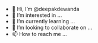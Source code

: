- 👋 Hi, I’m @deepakdewanda
- 👀 I’m interested in ...
- 🌱 I’m currently learning ...
- 💞️ I’m looking to collaborate on ...
- 📫 How to reach me ...

<!---
deepakdewanda/deepakdewanda is a ✨ special ✨ repository because its `README.md` (this file) appears on your GitHub profile.
You can click the Preview link to take a look at your changes.
--->
